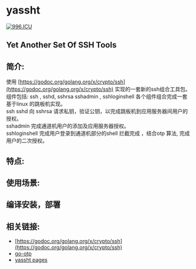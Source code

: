 # yassht

[![996.ICU](https://img.shields.io/badge/link-996.icu-red.svg)](https://996.icu)

Yet Another Set Of SSH Tools 
---

## 简介:
使用 [https://godoc.org/golang.org/x/crypto/ssh](https://godoc.org/golang.org/x/crypto/ssh) 实现的一套新的ssh组合工具包。  
组件包括: ssh , sshd, sshrsa sshadmin , sshloginshell  各个组件组合完成一套基于linux 的跳板机实现。  
ssh sshd 向 sshrsa 请求私钥，验证公钥，以完成跳板机到应用服务器间用户的授权。  
sshadmin 完成通道机用户的添加及应用服务器授权。  
sshloginshell 完成用户登录到通道机部分的shell 拦截完成 ，结合otp 算法, 完成用户的二次授权。  

## 特点:

## 使用场景:

## 编译安装，部署

## 相关链接:
* [https://godoc.org/golang.org/x/crypto/ssh](https://godoc.org/golang.org/x/crypto/ssh) 
* [go-otp](http://godoc.org/github.com/hgfischer/go-otp)
* [yassht pages](https://v1xingyue.github.io/yassht/)

